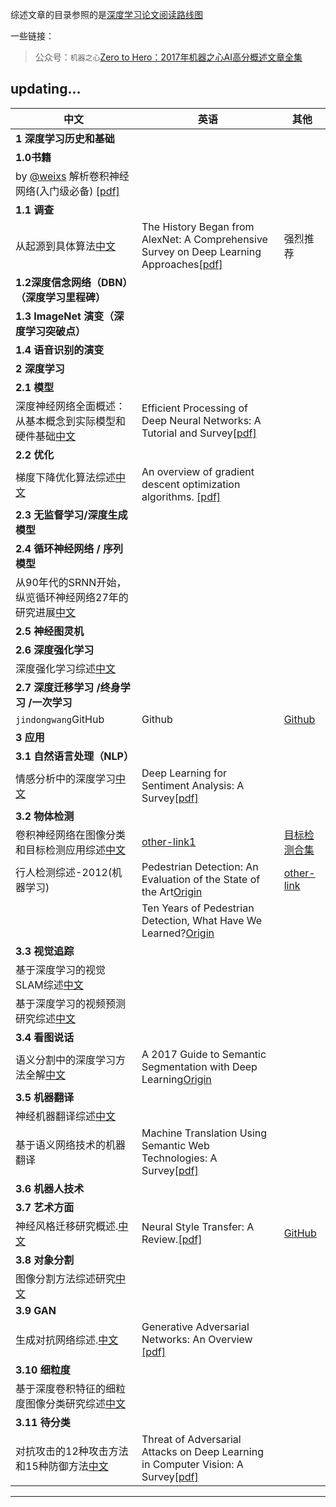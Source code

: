 综述文章的目录参照的是[深度学习论文阅读路线图](Deep_Learning_Papers_Reading_Roadmap.md)


一些链接：
> 公众号：`机器之心`[Zero to Hero：2017年机器之心AI高分概述文章全集](https://www.jiqizhixin.com/articles/Zero-to-Hero-2017-synced-overview-articles-collection)

updating...
---

中文|英语|其他  
-----|-----|-----
|**1 深度学习历史和基础**|
|**1.0书籍**|  
|by [@weixs][weixs] 解析卷积神经网络(入门级必备)   [[pdf]][1.0.1-zh]
|**1.1 调查**|  
|从起源到具体算法[中文][1.1.1-zh]|The History Began from AlexNet: A Comprehensive Survey on Deep Learning Approaches[[pdf]][1.1.1-en]|强烈推荐
|**1.2深度信念网络（DBN）（深度学习里程碑）**|  
|**1.3 ImageNet 演变（深度学习突破点）**|  
|**1.4 语音识别的演变**|   
|**2 深度学习**|  
|**2.1 模型**| 
|深度神经网络全面概述：从基本概念到实际模型和硬件基础[中文][2.1.1-zh]|Efficient Processing of Deep Neural Networks: A Tutorial and Survey[[pdf]][2.1.1-en]|
|**2.2 优化**| 
|梯度下降优化算法综述[中文][2.2.1-zh]|An overview of gradient descent optimization algorithms. [[pdf]][2.2.1-en]
|**2.3 无监督学习/深度生成模型**|   
|**2.4 循环神经网络 / 序列模型**|  
|从90年代的SRNN开始，纵览循环神经网络27年的研究进展[中文][2.4.1-zh]|
|**2.5 神经图灵机**|  
|**2.6 深度强化学习**|  
|深度强化学习综述[中文][2.6.1-zh]|
|**2.7 深度迁移学习 /终身学习 /一次学习**| 
|`jindongwang`GitHub|Github|[Github](https://github.com/jindongwang/transferlearning)  
|**3 应用**|  
|**3.1 自然语言处理（NLP）**|  
|情感分析中的深度学习[中文][3.1.1-zh]|Deep Learning for Sentiment Analysis: A Survey[[pdf]][3.1.1-en]
|**3.2 物体检测**| 
|卷积神经网络在图像分类和目标检测应用综述[中文][3.2.1-zh]|[other-link1][3.2.1-link1]|[目标检测合集][3.2.1-link2]
|行人检测综述-2012(机器学习)|Pedestrian Detection: An Evaluation of the State of the Art[Origin][3.2.2-en-link]|[other-link][3.2.2-link]|
||Ten Years of Pedestrian Detection, What Have We Learned?[Origin][3.2.3-en]|
|**3.3 视觉追踪**| 
|基于深度学习的视觉SLAM综述[中文][3.3.1-zh]| 
|基于深度学习的视频预测研究综述[中文][3.3.2-zh]|
|**3.4 看图说话**|  
|语义分割中的深度学习方法全解[中文][3.4.1-zh-link]|A 2017 Guide to Semantic Segmentation with Deep Learning[Origin][3.4.1-en-link]
|**3.5 机器翻译**| 
|神经机器翻译综述[中文][3.5.1-zh]| 
|基于语义网络技术的机器翻译|Machine Translation Using Semantic Web Technologies: A Survey[[pdf]][3.5.2-en]|
|**3.6 机器人技术**|  
|**3.7 艺术方面**|  
神经风格迁移研究概述.[中文][3.7.1-zh]|Neural Style Transfer: A Review.[[pdf]][3.7.1-en]|[GitHub][3.7.1-github] 
|**3.8 对象分割**| 
|图像分割方法综述研究[中文][3.8.1-zh]|  
|**3.9 GAN**|
|生成对抗网络综述.[中文][3.9.1-zh]|Generative Adversarial Networks: An Overview [[pdf]][3.9.1-en]|
|**3.10 细粒度**|
|基于深度卷积特征的细粒度图像分类研究综述[中文][3.10.1-zh]|
|**3.11 待分类**|
|对抗攻击的12种攻击方法和15种防御方法[中文][3.11.1-zh]|Threat of Adversarial Attacks on Deep Learning in Computer Vision: A Survey[[pdf]][3.11.1-en]

---
[1.0.1-zh]:https://pan.baidu.com/s/1pLcaFij
[1.1.1-zh]:https://www.jiqizhixin.com/articles/2018-03-12-3
[1.1.1-en]:https://arxiv.org/ftp/arxiv/papers/1803/1803.01164.pdf
[2.1.1-zh]:http://zhuanlan.51cto.com/art/201703/536037.htm#topx
[2.1.1-en]:https://arxiv.org/pdf/1703.09039.pdf
[2.2.1-en]:https://arxiv.org/abs/1609.04747
[2.2.1-zh]:http://blog.csdn.net/heyongluoyao8/article/details/52478715
[2.4.1-zh]:https://mp.weixin.qq.com/s/Avs25wKrT8CcAThkhoV42A
[2.6.1-zh]:https://drive.google.com/open?id=1BZHlnl8zFmKYslkURclsfzegmGusPORH
[3.1.1-zh]:https://www.jiqizhixin.com/articles/Deep-Learning-for-Sentiment-Analysis
[3.1.1-en]:https://arxiv.org/ftp/arxiv/papers/1801/1801.07883.pdf
[3.2.1-zh]:https://drive.google.com/open?id=1BOSOFxRpTCF59OIUtZeLQh9bjZAUeyJr
[3.2.1-link1]:https://zhuanlan.zhihu.com/p/34325398
[3.2.1-link2]:https://github.com/amusi/awesome-object-detection
[3.2.2-en-link]:http://ieeexplore.ieee.org/document/5975165
[3.2.2-link]:https://mp.weixin.qq.com/s/hu7fAhE76lHid9DN5I6Y9Q
[3.2.3-en]:https://arxiv.org/pdf/1411.4304.pdf
[3.3.1-zh]:https://drive.google.com/open?id=1miYKoNOGPsxiZOcpQ6afBueEy1CjYmc9
[3.3.2-zh]:https://drive.google.com/open?id=1FIjNxGAovZfl32SBUWyxPXey6DD-6Pph
[3.4.1-zh-link]:https://zhuanlan.zhihu.com/p/27794982
[3.4.1-en-link]:http://blog.qure.ai/notes/semantic-segmentation-deep-learning-review
[3.5.1-zh]:https://drive.google.com/open?id=1oYeVYak_wHk1slnGNr1haYqCU1FsW3zg
[3.5.2-en]:https://arxiv.org/pdf/1711.09476.pdf
[3.7.1-en]:https://arxiv.org/pdf/1705.04058.pdf
[3.7.1-github]:https://github.com/ycjing/Neural-Style-Transfer-Papers
[3.7.1-zh]:https://mp.weixin.qq.com/s/t_jknoYuyAM9fu6CI8OdNw
[3.8.1-zh]:https://drive.google.com/open?id=1I4O5a8HZgGJmgq0qEFtmKv0fZYkXrYdb
[3.9.1-zh]:https://www.jiqizhixin.com/articles/2017-10-22-4
[3.9.1-en]:https://arxiv.org/pdf/1710.07035.pdf
[3.10.1-zh]:https://drive.google.com/open?id=1qWfew-cwT53OfsIjBPRTRKgNRX9Rr8E7
[3.11.1-zh]:https://www.jiqizhixin.com/articles/2018-03-05-4
[3.11.1-en]:https://arxiv.org/pdf/1801.00553.pdf
[weixs]:http://lamda.nju.edu.cn/weixs/